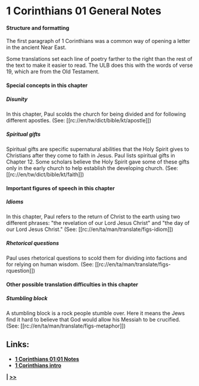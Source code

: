 # 1 Corinthians 01 General Notes #

#### Structure and formatting ####

The first paragraph of 1 Corinthians was a common way of opening a letter in the ancient Near East. 

Some translations set each line of poetry farther to the right than the rest of the text to make it easier to read. The ULB does this with the words of verse 19, which are from the Old Testament.

#### Special concepts in this chapter ####

##### Disunity #####
In this chapter, Paul scolds the church for being divided and for following different apostles. (See: [[rc://en/tw/dict/bible/kt/apostle]]) 

##### Spiritual gifts #####
Spiritual gifts are specific supernatural abilities that the Holy Spirit gives to Christians after they come to faith in Jesus. Paul lists spiritual gifts in Chapter 12. Some scholars believe the Holy Spirit gave some of these gifts only in the early church to help establish the developing church. (See: [[rc://en/tw/dict/bible/kt/faith]])

#### Important figures of speech in this chapter ####

##### Idioms #####

In this chapter, Paul refers to the return of Christ to the earth using two different phrases: "the revelation of our Lord Jesus Christ" and "the day of our Lord Jesus Christ." (See: [[rc://en/ta/man/translate/figs-idiom]])

##### Rhetorical questions #####
Paul uses rhetorical questions to scold them for dividing into factions and for relying on human wisdom. (See: [[rc://en/ta/man/translate/figs-rquestion]])

#### Other possible translation difficulties in this chapter ####

##### Stumbling block #####
A stumbling block is a rock people stumble over. Here it means the Jews find it hard to believe that God would allow his Messiah to be crucified. (See: [[rc://en/ta/man/translate/figs-metaphor]])

## Links: ##

* __[1 Corinthians 01:01 Notes](./01.md)__
* __[1 Corinthians intro](../front/intro.md)__

__| [>>](../02/intro.md)__
